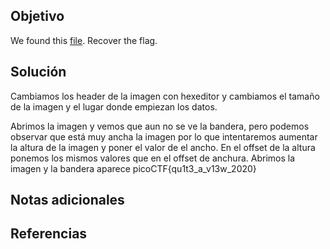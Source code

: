 


## Objetivo
We found this [file](https://mercury.picoctf.net/static/da18eed3d15fd04f7b076bdcecf15b27/tunn3l_v1s10n). Recover the flag.
## Solución

Cambiamos los header de la imagen con hexeditor y cambiamos el tamaño de la imagen y el lugar donde empiezan los datos.


Abrimos la imagen y vemos que aun no se ve la bandera, pero podemos observar que está muy ancha la imagen por lo que intentaremos aumentar la altura de la imagen y poner el valor de el ancho. En el offset de la altura ponemos los mismos valores que en el offset de anchura.
Abrimos la imagen y la bandera aparece
picoCTF{qu1t3_a_v13w_2020}

## Notas adicionales

## Referencias

